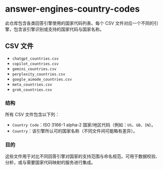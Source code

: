 # answer-engines-country-codes

此仓库包含各类回答引擎使用的国家代码列表。每个 CSV 文件对应一个不同的引擎，包含该引擎识别或支持的国家代码与国家名称。

## CSV 文件

- `chatgpt_countries.csv`
- `copilot_countries.csv`
- `gemini_countries.csv`
- `perplexity_countries.csv`
- `google_aimode_countries.csv`
- `meta_countries.csv`
- `grok_countries.csv`

### 结构

所有 CSV 文件包含以下列：

- `Country Code`：ISO 3166-1 alpha-2 国家/地区代码（例如：`US`、`GB`、`IN`）。
- `Country`：该引擎所认可的国家名称（不同文件间可能略有差异）。

### 目的

这些文件用于对比不同回答引擎对国家的支持范围与命名规范。可用于数据校验、分析，或与需要国家代码映射的服务进行集成。
